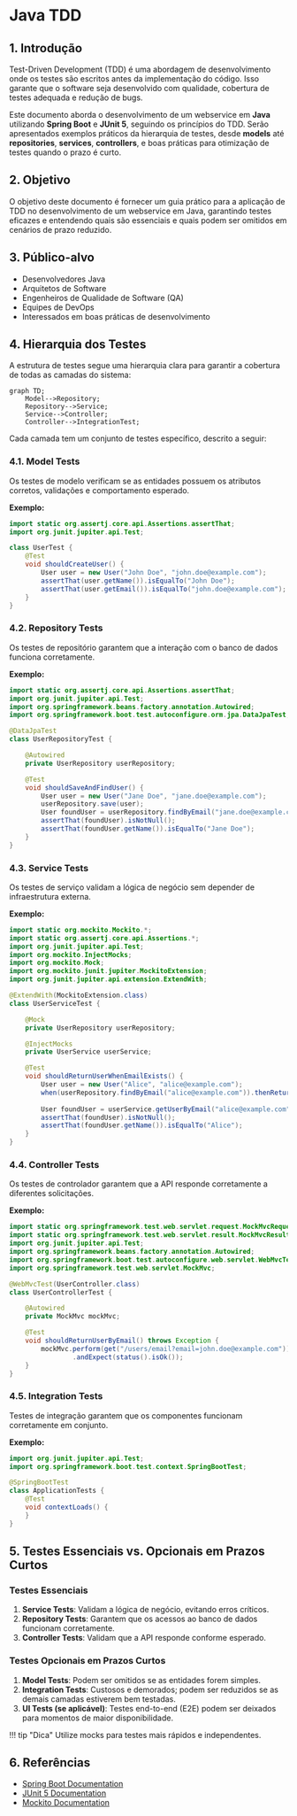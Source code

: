 # Java TDD

## 1. Introdução
Test-Driven Development (TDD) é uma abordagem de desenvolvimento onde os testes são escritos antes da implementação do código. Isso garante que o software seja desenvolvido com qualidade, cobertura de testes adequada e redução de bugs.

Este documento aborda o desenvolvimento de um webservice em **Java** utilizando **Spring Boot** e **JUnit 5**, seguindo os princípios do TDD. Serão apresentados exemplos práticos da hierarquia de testes, desde **models** até **repositories**, **services**, **controllers**, e boas práticas para otimização de testes quando o prazo é curto.

## 2. Objetivo
O objetivo deste documento é fornecer um guia prático para a aplicação de TDD no desenvolvimento de um webservice em Java, garantindo testes eficazes e entendendo quais são essenciais e quais podem ser omitidos em cenários de prazo reduzido.

## 3. Público-alvo
- Desenvolvedores Java
- Arquitetos de Software
- Engenheiros de Qualidade de Software (QA)
- Equipes de DevOps
- Interessados em boas práticas de desenvolvimento

## 4. Hierarquia dos Testes
A estrutura de testes segue uma hierarquia clara para garantir a cobertura de todas as camadas do sistema:

```mermaid
graph TD;
    Model-->Repository;
    Repository-->Service;
    Service-->Controller;
    Controller-->IntegrationTest;
```

Cada camada tem um conjunto de testes específico, descrito a seguir:

### 4.1. Model Tests
Os testes de modelo verificam se as entidades possuem os atributos corretos, validações e comportamento esperado.

**Exemplo:**
```java
import static org.assertj.core.api.Assertions.assertThat;
import org.junit.jupiter.api.Test;

class UserTest {
    @Test
    void shouldCreateUser() {
        User user = new User("John Doe", "john.doe@example.com");
        assertThat(user.getName()).isEqualTo("John Doe");
        assertThat(user.getEmail()).isEqualTo("john.doe@example.com");
    }
}
```

### 4.2. Repository Tests
Os testes de repositório garantem que a interação com o banco de dados funciona corretamente.

**Exemplo:**
```java
import static org.assertj.core.api.Assertions.assertThat;
import org.junit.jupiter.api.Test;
import org.springframework.beans.factory.annotation.Autowired;
import org.springframework.boot.test.autoconfigure.orm.jpa.DataJpaTest;

@DataJpaTest
class UserRepositoryTest {

    @Autowired
    private UserRepository userRepository;

    @Test
    void shouldSaveAndFindUser() {
        User user = new User("Jane Doe", "jane.doe@example.com");
        userRepository.save(user);
        User foundUser = userRepository.findByEmail("jane.doe@example.com");
        assertThat(foundUser).isNotNull();
        assertThat(foundUser.getName()).isEqualTo("Jane Doe");
    }
}
```

### 4.3. Service Tests
Os testes de serviço validam a lógica de negócio sem depender de infraestrutura externa.

**Exemplo:**
```java
import static org.mockito.Mockito.*;
import static org.assertj.core.api.Assertions.*;
import org.junit.jupiter.api.Test;
import org.mockito.InjectMocks;
import org.mockito.Mock;
import org.mockito.junit.jupiter.MockitoExtension;
import org.junit.jupiter.api.extension.ExtendWith;

@ExtendWith(MockitoExtension.class)
class UserServiceTest {

    @Mock
    private UserRepository userRepository;

    @InjectMocks
    private UserService userService;

    @Test
    void shouldReturnUserWhenEmailExists() {
        User user = new User("Alice", "alice@example.com");
        when(userRepository.findByEmail("alice@example.com")).thenReturn(user);
        
        User foundUser = userService.getUserByEmail("alice@example.com");
        assertThat(foundUser).isNotNull();
        assertThat(foundUser.getName()).isEqualTo("Alice");
    }
}
```

### 4.4. Controller Tests
Os testes de controlador garantem que a API responde corretamente a diferentes solicitações.

**Exemplo:**
```java
import static org.springframework.test.web.servlet.request.MockMvcRequestBuilders.get;
import static org.springframework.test.web.servlet.result.MockMvcResultMatchers.*;
import org.junit.jupiter.api.Test;
import org.springframework.beans.factory.annotation.Autowired;
import org.springframework.boot.test.autoconfigure.web.servlet.WebMvcTest;
import org.springframework.test.web.servlet.MockMvc;

@WebMvcTest(UserController.class)
class UserControllerTest {

    @Autowired
    private MockMvc mockMvc;

    @Test
    void shouldReturnUserByEmail() throws Exception {
        mockMvc.perform(get("/users/email?email=john.doe@example.com"))
                .andExpect(status().isOk());
    }
}
```

### 4.5. Integration Tests
Testes de integração garantem que os componentes funcionam corretamente em conjunto.

**Exemplo:**
```java
import org.junit.jupiter.api.Test;
import org.springframework.boot.test.context.SpringBootTest;

@SpringBootTest
class ApplicationTests {
    @Test
    void contextLoads() {
    }
}
```

## 5. Testes Essenciais vs. Opcionais em Prazos Curtos
### Testes Essenciais
1. **Service Tests**: Validam a lógica de negócio, evitando erros críticos.
2. **Repository Tests**: Garantem que os acessos ao banco de dados funcionam corretamente.
3. **Controller Tests**: Validam que a API responde conforme esperado.

### Testes Opcionais em Prazos Curtos
1. **Model Tests**: Podem ser omitidos se as entidades forem simples.
2. **Integration Tests**: Custosos e demorados; podem ser reduzidos se as demais camadas estiverem bem testadas.
3. **UI Tests (se aplicável)**: Testes end-to-end (E2E) podem ser deixados para momentos de maior disponibilidade.

!!! tip "Dica"
    Utilize mocks para testes mais rápidos e independentes.

## 6. Referências
- [Spring Boot Documentation](https://spring.io/projects/spring-boot)
- [JUnit 5 Documentation](https://junit.org/junit5/)
- [Mockito Documentation](https://site.mockito.org/)

